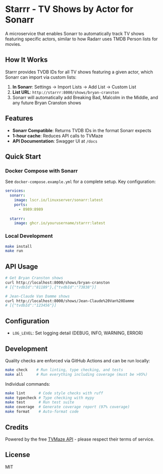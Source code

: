 # Starrr - TV Shows by Actor for Sonarr

A microservice that enables Sonarr to automatically track TV shows featuring specific actors, similar to how Radarr uses TMDB Person lists for movies.

## How It Works

Starrr provides TVDB IDs for all TV shows featuring a given actor, which Sonarr can import via custom lists:

1. **In Sonarr**: Settings → Import Lists → Add List → Custom List
2. **List URL**: `http://starrr:8000/shows/bryan-cranston`
3. Sonarr will automatically add Breaking Bad, Malcolm in the Middle, and any future Bryan Cranston shows

## Features

- **Sonarr Compatible**: Returns TVDB IDs in the format Sonarr expects
- **1-hour cache**: Reduces API calls to TVMaze
- **API Documentation**: Swagger UI at `/docs`

## Quick Start

### Docker Compose with Sonarr

See `docker-compose.example.yml` for a complete setup. Key configuration:

```yaml
services:
  sonarr:
    image: lscr.io/linuxserver/sonarr:latest
    ports:
      - 8989:8989
  
  starrr:
    image: ghcr.io/yourusername/starrr:latest
```

### Local Development

```bash
make install
make run
```

## API Usage

```bash
# Get Bryan Cranston shows
curl http://localhost:8000/shows/bryan-cranston
# [{"tvdbId":"81189"},{"tvdbId":"73838"}]

# Jean-Claude Van Damme shows
curl http://localhost:8000/shows/Jean-Claude%20Van%20Damme
# [{"tvdbId":"123456"}]
```

## Configuration

- `LOG_LEVEL`: Set logging detail (DEBUG, INFO, WARNING, ERROR)

## Development

Quality checks are enforced via GitHub Actions and can be run locally:

```bash
make check    # Run linting, type checking, and tests
make all      # Run everything including coverage (must be >95%)
```

Individual commands:
```bash
make lint      # Code style checks with ruff
make typecheck # Type checking with mypy
make test      # Run test suite
make coverage  # Generate coverage report (97% coverage)
make format    # Auto-format code
```

## Credits

Powered by the free [TVMaze API](https://www.tvmaze.com/api) - please respect their terms of service.

## License

MIT